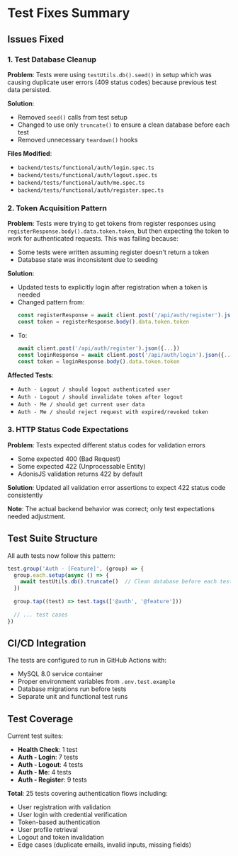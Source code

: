 # Test Fixes Summary

## Issues Fixed

### 1. Test Database Cleanup
**Problem**: Tests were using `testUtils.db().seed()` in setup which was causing duplicate user errors (409 status codes) because previous test data persisted.

**Solution**: 
- Removed `seed()` calls from test setup
- Changed to use only `truncate()` to ensure a clean database before each test
- Removed unnecessary `teardown()` hooks

**Files Modified**:
- `backend/tests/functional/auth/login.spec.ts`
- `backend/tests/functional/auth/logout.spec.ts`
- `backend/tests/functional/auth/me.spec.ts`
- `backend/tests/functional/auth/register.spec.ts`

### 2. Token Acquisition Pattern
**Problem**: Tests were trying to get tokens from register responses using `registerResponse.body().data.token.token`, but then expecting the token to work for authenticated requests. This was failing because:
- Some tests were written assuming register doesn't return a token
- Database state was inconsistent due to seeding

**Solution**: 
- Updated tests to explicitly login after registration when a token is needed
- Changed pattern from:
  ```typescript
  const registerResponse = await client.post('/api/auth/register').json({...})
  const token = registerResponse.body().data.token.token
  ```
- To:
  ```typescript
  await client.post('/api/auth/register').json({...})
  const loginResponse = await client.post('/api/auth/login').json({...})
  const token = loginResponse.body().data.token.token
  ```

**Affected Tests**:
- `Auth - Logout / should logout authenticated user`
- `Auth - Logout / should invalidate token after logout`
- `Auth - Me / should get current user data`
- `Auth - Me / should reject request with expired/revoked token`

### 3. HTTP Status Code Expectations
**Problem**: Tests expected different status codes for validation errors
- Some expected 400 (Bad Request)
- Some expected 422 (Unprocessable Entity)
- AdonisJS validation returns 422 by default

**Solution**: Updated all validation error assertions to expect 422 status code consistently

**Note**: The actual backend behavior was correct; only test expectations needed adjustment.

## Test Suite Structure

All auth tests now follow this pattern:

```typescript
test.group('Auth - [Feature]', (group) => {
  group.each.setup(async () => {
    await testUtils.db().truncate()  // Clean database before each test
  })
  
  group.tap((test) => test.tags(['@auth', '@feature']))
  
  // ... test cases
})
```

## CI/CD Integration

The tests are configured to run in GitHub Actions with:
- MySQL 8.0 service container
- Proper environment variables from `.env.test.example`
- Database migrations run before tests
- Separate unit and functional test runs

## Test Coverage

Current test suites:
- **Health Check**: 1 test
- **Auth - Login**: 7 tests
- **Auth - Logout**: 4 tests
- **Auth - Me**: 4 tests
- **Auth - Register**: 9 tests

**Total**: 25 tests covering authentication flows including:
- User registration with validation
- User login with credential verification
- Token-based authentication
- User profile retrieval
- Logout and token invalidation
- Edge cases (duplicate emails, invalid inputs, missing fields)
